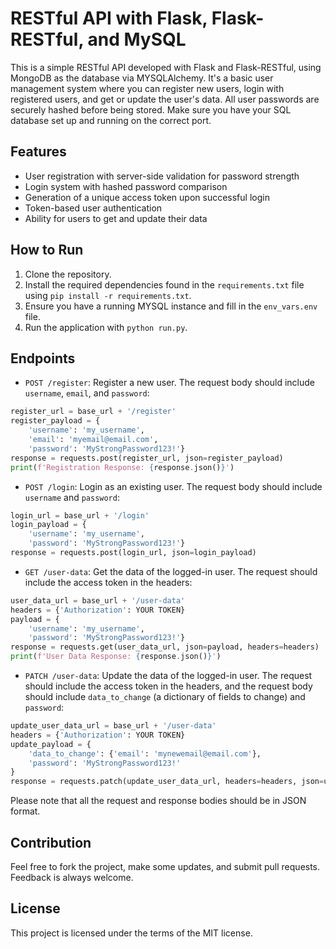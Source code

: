# RESTful API with Flask, Flask-RESTful, and MySQL

This is a simple RESTful API developed with Flask and Flask-RESTful, using MongoDB as the database via MYSQLAlchemy. It's a basic user management system where you can register new users, login with registered users, and get or update the user's data. All user passwords are securely hashed before being stored. Make sure you have your SQL database set up and running on the correct port.

## Features

- User registration with server-side validation for password strength
- Login system with hashed password comparison
- Generation of a unique access token upon successful login
- Token-based user authentication
- Ability for users to get and update their data

## How to Run

1. Clone the repository.
2. Install the required dependencies found in the `requirements.txt` file using `pip install -r requirements.txt`.
3. Ensure you have a running MYSQL instance and fill in the `env_vars.env` file.
4. Run the application with `python run.py`.

## Endpoints

- `POST /register`: Register a new user. The request body should include `username`, `email`, and `password`:
```python
register_url = base_url + '/register'
register_payload = {
    'username': 'my_username',
    'email': 'myemail@email.com',
    'password': 'MyStrongPassword123!'}
response = requests.post(register_url, json=register_payload)
print(f'Registration Response: {response.json()}')
```
- `POST /login`: Login as an existing user. The request body should include `username` and `password`:
```python
login_url = base_url + '/login'
login_payload = {
    'username': 'my_username',
    'password': 'MyStrongPassword123!'}
response = requests.post(login_url, json=login_payload)
```
- `GET /user-data`: Get the data of the logged-in user. The request should include the access token in the headers:
```python
user_data_url = base_url + '/user-data'
headers = {'Authorization': YOUR TOKEN}
payload = {
    'username': 'my_username',
    'password': 'MyStrongPassword123!'}
response = requests.get(user_data_url, json=payload, headers=headers)
print(f'User Data Response: {response.json()}')
```
- `PATCH /user-data`: Update the data of the logged-in user. The request should include the access token in the headers, and the request body should include `data_to_change` (a dictionary of fields to change) and `password`:
```python
update_user_data_url = base_url + '/user-data'
headers = {'Authorization': YOUR TOKEN}
update_payload = {
    'data_to_change': {'email': 'mynewemail@email.com'},
    'password': 'MyStrongPassword123!'
}
response = requests.patch(update_user_data_url, headers=headers, json=update_payload)
```

Please note that all the request and response bodies should be in JSON format.

## Contribution

Feel free to fork the project, make some updates, and submit pull requests. Feedback is always welcome.

## License

This project is licensed under the terms of the MIT license.
